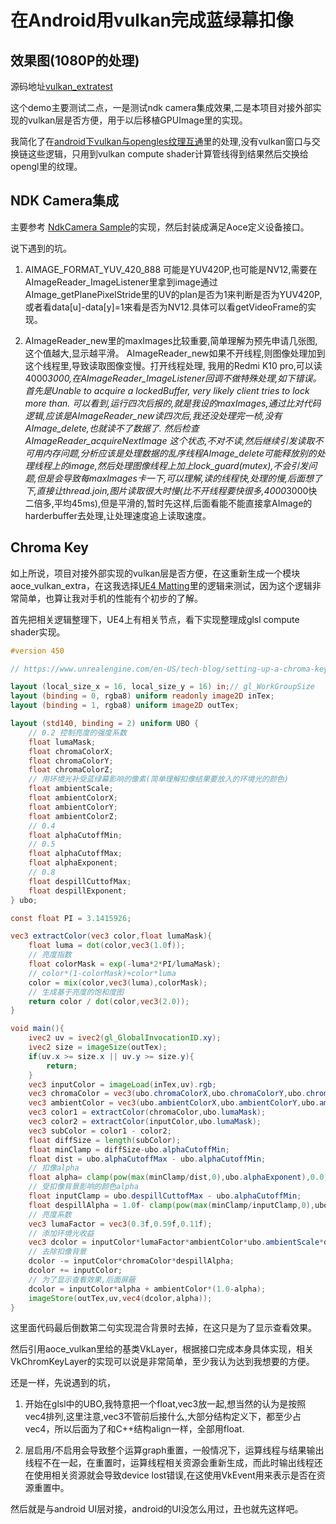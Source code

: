 # 在Android用vulkan完成蓝绿幕扣像

## 效果图(1080P的处理)

源码地址[vulkan_extratest](https://github.com/xxxzhou/aoce/blob/master/android/vulkanextratest)

这个demo主要测试二点，一是测试ndk camera集成效果,二是本项目对接外部实现的vulkan层是否方便，用于以后移植GPUImage里的实现。

我简化了在[android下vulkan与opengles纹理互通](https://zhuanlan.zhihu.com/p/302285687)里的处理,没有vulkan窗口与交换链这些逻辑，只用到vulkan compute shader计算管线得到结果然后交换给opengl里的纹理。

## NDK Camera集成

主要参考 [NdkCamera Sample](https://github.com/android/ndk-samples/tree/master/camera)的实现，然后封装成满足Aoce定义设备接口。

说下遇到的坑。

1. AIMAGE_FORMAT_YUV_420_888 可能是YUV420P,也可能是NV12,需要在AImageReader_ImageListener里拿到image通过AImage_getPlanePixelStride里的UV的plan是否为1来判断是否为YUV420P,或者看data[u]-data[y]=1来看是否为NV12.具体可以看getVideoFrame的实现。

2. AImageReader_new里的maxImages比较重要,简单理解为预先申请几张图,这个值越大,显示越平滑。
AImageReader_new如果不开线程,则图像处理加到这个线程里,导致读取图像变慢。打开线程处理,
我用的Redmi K10 pro,可以读4000*3000,在AImageReader_ImageListener回调不做特殊处理,如下错误。
首先是Unable to acquire a lockedBuffer, very likely client tries to lock more than.
可以看到,运行四次后报的,就是我设的maxImages,通过比对代码逻辑,应该是AImageReader_new读四次后,我还没处理完一桢,没有AImage_delete,也就读不了数据了.
然后检查 AImageReader_acquireNextImage 这个状态,不对不读,然后继续引发读取不可用内存问题,分析应该是处理数据的乱序线程AImage_delete可能释放别的处理线程上的image,然后处理图像线程上加上lock_guard(mutex),不会引发问题,但是会导致每maxImages卡一下,可以理解,读的线程快,处理的慢,后面想了下,直接让thread.join,图片读取很大时慢(比不开线程要快很多,4000*3000快二倍多,平均45ms),但是平滑的,暂时先这样,后面看能不能直接拿AImage的harderbuffer去处理,让处理速度追上读取速度。

## Chroma Key

如上所说，项目对接外部实现的vulkan层是否方便，在这重新生成一个模块aoce_vulkan_extra，在这我选择[UE4 Matting](https://www.unrealengine.com/en-US/tech-blog/setting-up-a-chroma-key-material-in-ue4)里的逻辑来测试，因为这个逻辑非常简单，也算让我对手机的性能有个初步的了解。

首先把相关逻辑整理下，UE4上有相关节点，看下实现整理成glsl compute shader实现。

```glsl
#version 450

// https://www.unrealengine.com/en-US/tech-blog/setting-up-a-chroma-key-material-in-ue4

layout (local_size_x = 16, local_size_y = 16) in;// gl_WorkGroupSize
layout (binding = 0, rgba8) uniform readonly image2D inTex;
layout (binding = 1, rgba8) uniform image2D outTex;

layout (std140, binding = 2) uniform UBO {
    // 0.2 控制亮度的强度系数
    float lumaMask;
    float chromaColorX;
    float chromaColorY;
    float chromaColorZ;
    // 用环境光补受蓝绿幕影响的像素(简单理解扣像结果要放入的环境光的颜色)
    float ambientScale;
    float ambientColorX;  
    float ambientColorY; 
    float ambientColorZ;   
    // 0.4
    float alphaCutoffMin;
    // 0.5
    float alphaCutoffMax;
    float alphaExponent;
    // 0.8
    float despillCuttofMax;
    float despillExponent;
} ubo;

const float PI = 3.1415926;

vec3 extractColor(vec3 color,float lumaMask){   
    float luma = dot(color,vec3(1.0f));
    // 亮度指数
    float colorMask = exp(-luma*2*PI/lumaMask);
    // color*(1-colorMask)+color*luma
    color = mix(color,vec3(luma),colorMask);
    // 生成基于亮度的饱和度图    
    return color / dot(color,vec3(2.0));
}

void main(){
    ivec2 uv = ivec2(gl_GlobalInvocationID.xy);
    ivec2 size = imageSize(outTex);    
    if(uv.x >= size.x || uv.y >= size.y){
        return;
    }    
    vec3 inputColor = imageLoad(inTex,uv).rgb;   
    vec3 chromaColor = vec3(ubo.chromaColorX,ubo.chromaColorY,ubo.chromaColorZ);
    vec3 ambientColor = vec3(ubo.ambientColorX,ubo.ambientColorY,ubo.ambientColorZ);
    vec3 color1 = extractColor(chromaColor,ubo.lumaMask);
    vec3 color2 = extractColor(inputColor,ubo.lumaMask);
    vec3 subColor = color1 - color2;
    float diffSize = length(subColor);
    float minClamp = diffSize-ubo.alphaCutoffMin;
    float dist = ubo.alphaCutoffMax - ubo.alphaCutoffMin;
    // 扣像alpha
    float alpha= clamp(pow(max(minClamp/dist,0),ubo.alphaExponent),0.0,1.0);
    // 受扣像背景影响的颜色alpha
    float inputClamp = ubo.despillCuttofMax - ubo.alphaCutoffMin;
    float despillAlpha = 1.0f- clamp(pow(max(minClamp/inputClamp,0),ubo.despillExponent),0.0,1.0);
    // 亮度系数
    vec3 lumaFactor = vec3(0.3f,0.59f,0.11f);    
    // 添加环境光收益
    vec3 dcolor = inputColor*lumaFactor*ambientColor*ubo.ambientScale*despillAlpha;
    // 去除扣像背景
    dcolor -= inputColor*chromaColor*despillAlpha;
    dcolor += inputColor;    
    // 为了显示查看效果,后面屏蔽
    dcolor = inputColor*alpha + ambientColor*(1.0-alpha);
    imageStore(outTex,uv,vec4(dcolor,alpha)); 
}
```

这里面代码最后倒数第二句实现混合背景时去掉，在这只是为了显示查看效果。

然后引用aoce_vulkan里给的基类VkLayer，根据接口完成本身具体实现，相关VkChromKeyLayer的实现可以说是非常简单，至少我认为达到我想要的方便。

还是一样，先说遇到的坑，

1. 开始在glsl中的UBO,我特意把一个float,vec3放一起,想当然的认为是按照vec4排列,这里注意,vec3不管前后接什么,大部分结构定义下，都至少占vec4，所以后面为了和C++结构align一样，全部用float.

2. 层启用/不启用会导致整个运算graph重置，一般情况下，运算线程与结果输出线程不在一起，在重置时，运算线程相关资源会重新生成，而此时输出线程还在使用相关资源就会导致device lost错误,在这使用VkEvent用来表示是否在资源重置中。

然后就是与android UI层对接，android的UI没怎么用过，丑也就先这样吧。
